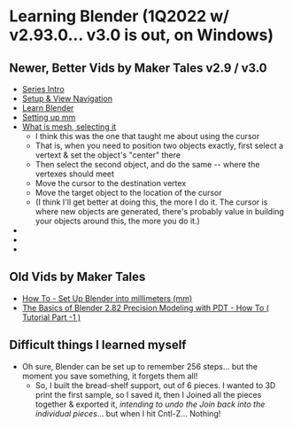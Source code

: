 # Learning Blender (1Q2022 w/ v2.93.0... v3.0 is out, on Windows)

## Newer, Better Vids by Maker Tales v2.9 / v3.0

* [Series Intro](https://www.youtube.com/watch?v=83yNYScsRPI&list=PL6Fiih6ItYsXzUbBNz7-IvV7UJYHZzCdF&index=1)
* [Setup & View Navigation](https://www.youtube.com/watch?v=qzhgrHDDR7I&list=PL6Fiih6ItYsXzUbBNz7-IvV7UJYHZzCdF&index=2)
* [Learn Blender](https://www.youtube.com/watch?v=v9tbXF410SU&list=PL6Fiih6ItYsXzUbBNz7-IvV7UJYHZzCdF&index=3)
* [Setting up mm](https://www.youtube.com/watch?v=VihRvil3138&list=PL6Fiih6ItYsXzUbBNz7-IvV7UJYHZzCdF&index=4)
* [What is mesh, selecting it](https://www.youtube.com/watch?v=vi6cQCnaM4A&list=PL6Fiih6ItYsXzUbBNz7-IvV7UJYHZzCdF&index=5)
    * I think this was the one that taught me about using the cursor
    * That is, when you need to position two objects exactly, first select a vertext & set the object's "center" there
    * Then select the second object, and do the same -- where the vertexes should meet
    * Move the cursor to the destination vertex 
    * Move the target object to the location of the cursor
    * (I think I'll get better at doing this, the more I do it.  The cursor is where new objects are generated, there's probably value in building your objects around this, the more you do it.)
* []()
* []()
* []()

## Old Vids by Maker Tales

* [How To - Set Up Blender into millimeters (mm)](IntroPDT.md)
* [The Basics of Blender 2.82 Precision Modeling with PDT - How To ( Tutorial Part -1 )](Setting_mm.md)

## Difficult things I learned myself

* Oh sure, Blender can be set up to remember 256 steps... but the moment you save something, it forgets them all!
    * So, I built the bread-shelf support, out of 6 pieces.  I wanted to 3D print the first sample, so I saved it, then I Joined all the pieces together & exported it, *intending to undo the Join back into the individual pieces*... but when I hit Cntl-Z... Nothing!
